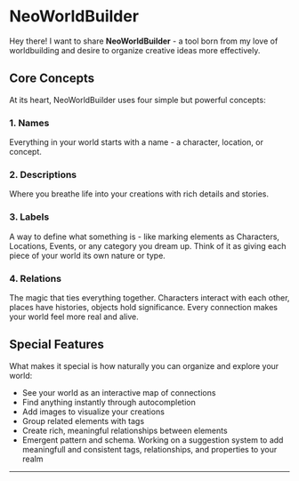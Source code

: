 # NeoWorldBuilder

Hey there! I want to share **NeoWorldBuilder** - a tool born from my love of worldbuilding and desire to organize creative ideas more effectively.

## Core Concepts

At its heart, NeoWorldBuilder uses four simple but powerful concepts:

### 1. Names

Everything in your world starts with a name - a character, location, or concept.

### 2. Descriptions

Where you breathe life into your creations with rich details and stories.

### 3. Labels

A way to define what something is - like marking elements as Characters, Locations, Events, or any category you dream up. Think of it as giving each piece of your world its own nature or type.

### 4. Relations

The magic that ties everything together. Characters interact with each other, places have histories, objects hold significance. Every connection makes your world feel more real and alive.

## Special Features

What makes it special is how naturally you can organize and explore your world:

* See your world as an interactive map of connections
* Find anything instantly through autocompletion
* Add images to visualize your creations
* Group related elements with tags
* Create rich, meaningful relationships between elements
* Emergent pattern and schema. Working on a suggestion system to add meaningfull and consistent tags, relationships, and properties to your realm
---


